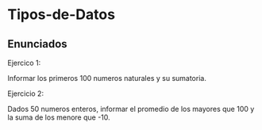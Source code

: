 # Tipos-de-Datos

## Enunciados

Ejercico 1:

Informar los primeros 100 numeros naturales y su sumatoria.

Ejercicio 2:

Dados 50 numeros enteros, informar el promedio de los mayores que 100 y la suma de los menore que -10.
